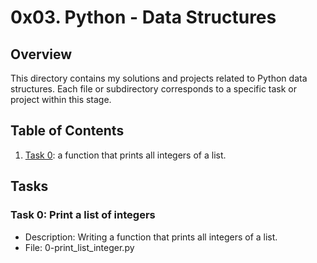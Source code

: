 # 0x03. Python - Data Structures

## Overview

This directory contains my solutions and projects related to Python data structures. Each file or subdirectory corresponds to a specific task or project within this stage.

## Table of Contents

1. [Task 0](./0-print_list_integer.py): a function that prints all integers of a list.

## Tasks

### Task 0: Print a list of integers

- Description: Writing a function that prints all integers of a list.
- File: 0-print_list_integer.py
